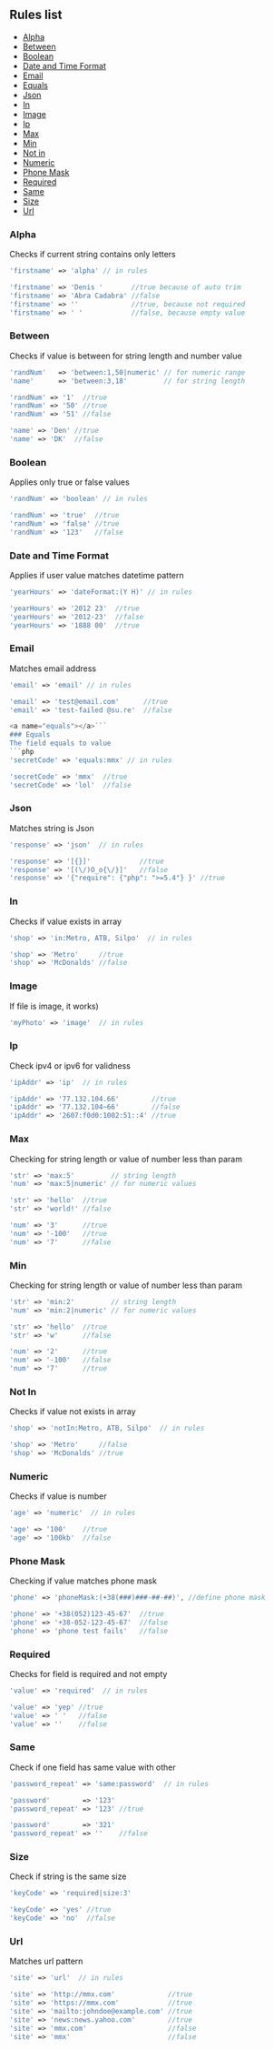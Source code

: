 ## Rules list
 - [Alpha](#alpha)
 - [Between](#between)
 - [Boolean](#boolean)
 - [Date and Time Format](#data-and-time-format)
 - [Email](#email)
 - [Equals](#equals)
 - [Json](#json)
 - [In](#in)
 - [Image](#image)
 - [Ip](#ip)
 - [Max](#max)
 - [Min](#min)
 - [Not in](#not-in)
 - [Numeric](#numeric)
 - [Phone Mask](#phone-mask)
 - [Required](#required)
 - [Same](#same)
 - [Size](#size)
 - [Url](#url)

<a name="alpha"></a>
### Alpha
Checks if current string contains only letters
```php
'firstname' => 'alpha' // in rules

'firstname' => 'Denis '       //true because of auto trim
'firstname' => 'Abra Cadabra' //false
'firstname' => ''             //true, because not required
'firstname' => ' '            //false, because empty value

```

<a name="between"></a>
### Between
Checks if value is between for string length and number value
```php
'randNum'   => 'between:1,50|numeric' // for numeric range
'name'      => 'between:3,18'         // for string length

'randNum' => '1'  //true
'randNum' => '50' //true
'randNum' => '51' //false

'name' => 'Den' //true
'name' => 'DK'  //false


```

<a name="boolean"></a>
### Boolean
Applies only true or false values
```php
'randNum' => 'boolean' // in rules

'randNum' => 'true'  //true
'randNum' => 'false' //true
'randNum' => '123'   //false
```


<a name="date-and-time-format"></a>
### Date and Time Format
Applies if user value matches datetime pattern
```php
'yearHours' => 'dateFormat:(Y H)' // in rules

'yearHours' => '2012 23'  //true
'yearHours' => '2012-23'  //false
'yearHours' => '1888 00'  //true
```

<a name="email"></a>
### Email
Matches email address
```php
'email' => 'email' // in rules

'email' => 'test@email.com'      //true
'email' => 'test-failed @su.re'  //false

<a name="equals"></a>```
### Equals
The field equals to value
```php
'secretCode' => 'equals:mmx' // in rules

'secretCode' => 'mmx'  //true
'secretCode' => 'lol'  //false
```

<a name="json"></a>
### Json
Matches string is Json
```php
'response' => 'json'  // in rules

'response' => '[{}]'            //true
'response' => '[(\/)O_o{\/}]'   //false
'response' => '{"require": {"php": ">=5.4"} }' //true
```

<a name="in"></a>
### In
Checks if value exists in array
```php
'shop' => 'in:Metro, ATB, Silpo'  // in rules

'shop' => 'Metro'     //true
'shop' => 'McDonalds' //false
```


<a name="image"></a>
### Image
If file is image, it works)
```php
'myPhoto' => 'image'  // in rules
```


<a name="ip"></a>
### Ip
Check ipv4 or ipv6 for validness
```php
'ipAddr' => 'ip'  // in rules

'ipAddr' => '77.132.104.66'        //true
'ipAddr' => '77.132.104~66'        //false
'ipAddr' => '2607:f0d0:1002:51::4' //true
```


<a name="max"></a>
### Max
Checking for string length or value of number less than param
```php
'str' => 'max:5'         // string length
'num' => 'max:5|numeric' // for numeric values

'str' => 'hello'  //true
'str' => 'world!' //false

'num' => '3'      //true
'num' => '-100'   //true
'num' => '7'      //false
```


<a name="min"></a>
### Min
Checking for string length or value of number less than param
```php
'str' => 'min:2'         // string length
'num' => 'min:2|numeric' // for numeric values

'str' => 'hello'  //true
'str' => 'w'      //false

'num' => '2'      //true
'num' => '-100'   //false
'num' => '7'      //true
```


<a name="not-in"></a>
### Not In
Checks if value not exists in array
```php
'shop' => 'notIn:Metro, ATB, Silpo'  // in rules

'shop' => 'Metro'     //false
'shop' => 'McDonalds' //true
```


<a name="numeric"></a>
### Numeric
Checks if value is number
```php
'age' => 'numeric'  // in rules

'age' => '100'    //true
'age' => '100kb'  //false
```


<a name="phone-mask"></a>
### Phone Mask
Checking if value matches phone mask
```php
'phone' => 'phoneMask:(+38(###)###-##-##)', //define phone mask

'phone' => '+38(052)123-45-67'  //true
'phone' => '+38-052-123-45-67'  //false
'phone' => 'phone test fails'   //false
```


<a name="required"></a>
### Required
Checks for field is required and not empty
```php
'value' => 'required'  // in rules

'value' => 'yep' //true
'value' => ' '   //false
'value' => ''    //false
```

<a name="same"></a>
### Same
Check if one field has same value with other
```php
'password_repeat' => 'same:password'  // in rules

'password'        => '123'
'password_repeat' => '123' //true

'password'        => '321'
'password_repeat' => ''    //false
```

<a name="size"></a>
### Size
Check if string is the same size
```php
'keyCode' => 'required|size:3'

'keyCode' => 'yes' //true
'keyCode' => 'no'  //false
```

<a name="url"></a>
### Url
Matches url pattern
```php
'site' => 'url'  // in rules

'site' => 'http://mmx.com'             //true
'site' => 'https://mmx.com'            //true
'site' => 'mailto:johndoe@example.com' //true
'site' => 'news:news.yahoo.com'        //true
'site' => 'mmx.com'                    //false
'site' => 'mmx'                        //false
```
